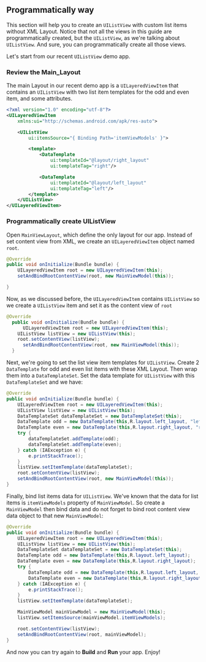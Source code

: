 ## Programmatically way

This section will help you to create an `UIListView` with custom list items without XML Layout.
Notice that not all the views in this guide are programmatically created, but the `UIListView`, as we're talking about `UIListView`. And sure, you can programmatically create all those views.

Let's start from our recent `UIListView` demo app.

### Review the Main_Layout
The main Layout in our recent demo app is a `UILayeredViewItem` that contains an `UIListView` with two list item templates for the odd and even item, and some attributes.
```xml
<?xml version="1.0" encoding="utf-8"?>
<UILayeredViewItem
    xmlns:ui="http://schemas.android.com/apk/res-auto">

    <UIListView
        ui:itemsSource="{ Binding Path='itemViewModels' }">

        <template>
            <DataTemplate
                ui:templateId="@layout/right_layout"
                ui:templateTag="right"/>

            <DataTemplate
                ui:templateId="@layout/left_layout"
                ui:templateTag="left"/>
        </template>
    </UIListView>
</UILayeredViewItem>
```
### Programmatically create UIListView 
Open `MainViewLayout`, which define the only layout for our app. Instead of set content view from XML, we create an `UILayeredViewItem` object named `root`.
```java 
@Override
public void onInitialize(Bundle bundle) {
    UILayeredViewItem root = new UILayeredViewItem(this);
    setAndBindRootContentView(root, new MainViewModel(this));

} 
```
Now, as we discussed before, the `UILayeredViewItem` contains `UIListView` so we create a `UIListView` item and set it as the content view of `root`
```java
@Override
  public void onInitialize(Bundle bundle) {
      UILayeredViewItem root = new UILayeredViewItem(this);
	UIListView listView = new UIListView(this);
	root.setContentView(listView);
      setAndBindRootContentView(root, new MainViewModel(this));
  } 
```
Next, we're going to set the list view item templates for `UIListView`. Create 2 `DataTemplate` for odd and even list items with these XML Layout. Then wrap them into a `DataTemplateSet`. Set the data template for `UIListView` with this `DataTemplateSet` and we have:
```java
@Override
public void onInitialize(Bundle bundle) {
    UILayeredViewItem root = new UILayeredViewItem(this);
    UIListView listView = new UIListView(this);
    DataTemplateSet dataTemplateSet = new DataTemplateSet(this);
    DataTemplate odd = new DataTemplate(this,R.layout.left_layout, "left");
    DataTemplate even = new DataTemplate(this,R.layout.right_layout, "right");
    try {
        dataTemplateSet.addTemplate(odd);
        dataTemplateSet.addTemplate(even);
    } catch (IAException e) {
        e.printStackTrace();
    }
    listView.setItemTemplate(dataTemplateSet);
    root.setContentView(listView);
    setAndBindRootContentView(root, new MainViewModel(this));
}
```
Finally, bind list items data for `UIListView`. We've known that the data for list items is `itemViewModels` property of `MainViewModel`. So create a `MainViewModel` then bind data and do not forget to bind root content view data object to that new `MainViewModel`:
```java
@Override
public void onInitialize(Bundle bundle) {
    UILayeredViewItem root = new UILayeredViewItem(this);
    UIListView listView = new UIListView(this);
    DataTemplateSet dataTemplateSet = new DataTemplateSet(this);
    DataTemplate odd = new DataTemplate(this,R.layout.left_layout);
    DataTemplate even = new DataTemplate(this,R.layout.right_layout);
    try {
        DataTemplate odd = new DataTemplate(this,R.layout.left_layout, "left");
    	DataTemplate even = new DataTemplate(this,R.layout.right_layout, "right");
    } catch (IAException e) {
        e.printStackTrace();
    }
    listView.setItemTemplate(dataTemplateSet);

    MainViewModel mainViewModel = new MainViewModel(this);
    listView.setItemsSource(mainViewModel.itemViewModels);

    root.setContentView(listView);
    setAndBindRootContentView(root, mainViewModel);
}
```
And now you can try again to **Build** and **Run** your app. Enjoy!
